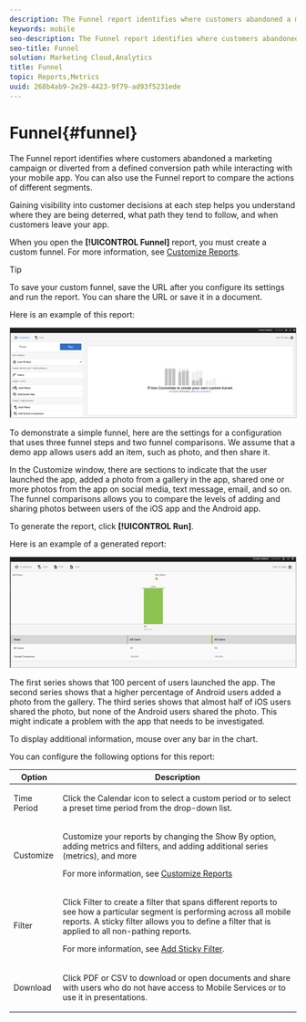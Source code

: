 ```yaml
---
description: The Funnel report identifies where customers abandoned a marketing campaign or diverted from a defined conversion path while interacting with your mobile app. You can also use the Funnel report to compare the actions of different segments.
keywords: mobile
seo-description: The Funnel report identifies where customers abandoned a marketing campaign or diverted from a defined conversion path while interacting with your mobile app. You can also use the Funnel report to compare the actions of different segments.
seo-title: Funnel
solution: Marketing Cloud,Analytics
title: Funnel
topic: Reports,Metrics
uuid: 268b4ab9-2e29-4423-9f79-ad93f5231ede
---
```


# Funnel{#funnel}

The Funnel report identifies where customers abandoned a marketing campaign or diverted from a defined conversion path while interacting with your mobile app. You can also use the Funnel report to compare the actions of different segments.

Gaining visibility into customer decisions at each step helps you understand where they are being deterred, what path they tend to follow, and when customers leave your app.

When you open the **[!UICONTROL Funnel]** report, you must create a custom funnel. For more information, see [Customize Reports](../usage/reports-customize/reports-customize.md#concept_ED099E16594044E69FFD91829F436907).

>[!TIP]
>
>To save your custom funnel, save the URL after you configure its settings and run the report. You can share the URL or save it in a document.

Here is an example of this report:

![](assets/funnel_create.png)

To demonstrate a simple funnel, here are the settings for a configuration that uses three funnel steps and two funnel comparisons. We assume that a demo app allows users add an item, such as photo, and then share it.

In the Customize window, there are sections to indicate that the user launched the app, added a photo from a gallery in the app, shared one or more photos from the app on social media, text message, email, and so on. The funnel comparisons allows you to compare the levels of adding and sharing photos between users of the iOS app and the Android app.

To generate the report, click **[!UICONTROL Run]**.

Here is an example of a generated report:

![](assets/funnel.png)

The first series shows that 100 percent of users launched the app. The second series shows that a higher percentage of Android users added a photo from the gallery. The third series shows that almost half of iOS users shared the photo, but none of the Android users shared the photo. This might indicate a problem with the app that needs to be investigated.

To display additional information, mouse over any bar in the chart.

You can configure the following options for this report:

<table id="table_1F79804A6A0240A98CB73A6EBE7F1068"> 
 <thead> 
  <tr> 
   <th colname="col1" class="entry"> Option </th> 
   <th colname="col2" class="entry"> Description </th> 
  </tr>
 </thead>
 <tbody> 
  <tr> 
   <td colname="col1"> <p><span class="uicontrol"> Time Period</span> </p> </td> 
   <td colname="col2"> <p>Click the <span class="uicontrol"> Calendar</span> icon to select a custom period or to select a preset time period from the drop-down list. </p> </td> 
  </tr> 
  <tr> 
   <td colname="col1"> <p><span class="uicontrol"> Customize</span> </p> </td> 
   <td colname="col2"> <p>Customize your reports by changing the <span class="uicontrol"> Show By</span> option, adding metrics and filters, and adding additional series (metrics), and more </p> <p>For more information, see <a href="../usage/reports-customize/reports-customize.md#concept_ED099E16594044E69FFD91829F436907" format="dita" scope="local"> Customize Reports</a> </p> </td> 
  </tr> 
  <tr> 
   <td colname="col1"> <p><span class="uicontrol"> Filter</span> </p> </td> 
   <td colname="col2"> <p>Click <span class="uicontrol"> Filter</span> to create a filter that spans different reports to see how a particular segment is performing across all mobile reports. A sticky filter allows you to define a filter that is applied to all non-pathing reports. </p> <p>For more information, see <a href="../usage/reports-customize/t-sticky-filter.md#task_75B0AD4D58014BB0A5A09FE1B074ECE1" format="dita" scope="local"> Add Sticky Filter</a>. </p> </td> 
  </tr> 
  <tr> 
   <td colname="col1"> <p><span class="uicontrol"> Download</span> </p> </td> 
   <td colname="col2"> <p>Click <span class="uicontrol"> PDF</span> or <span class="uicontrol"> CSV</span> to download or open documents and share with users who do not have access to Mobile Services or to use it in presentations. </p> </td> 
  </tr> 
 </tbody> 
</table>

